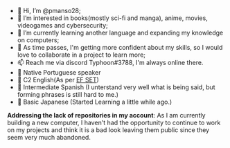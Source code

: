 - 👋 Hi, I’m @pmanso28;
- 👀 I’m interested in books(mostly sci-fi and manga), anime, movies, videogames and cybersecurity;
- 🌱 I’m currently learning another language and expanding my knowledge on computers;
- 💞️ As time passes, I'm getting more confident about my skills, so I would love to collaborate in a project to learn more;
- 📫 Reach me via discord Typhoon#3788, I'm always online there.
- 📕 Native Portuguese speaker
- 📗 C2 English(As per [EF SET](https://www.efset.org/cert/Rsiwxf))
- 📘 Intermediate Spanish (I unterstand very well what is being said, but forming phrases is still hard to me.)
- 📙 Basic Japanese (Started Learning a little while ago.)


**Addressing the lack of repositories in my account**: As I am currently building a new computer, I haven't had the opportunity to continue to work on my projects and think it is a bad look leaving them public since they seem very much abandoned.
